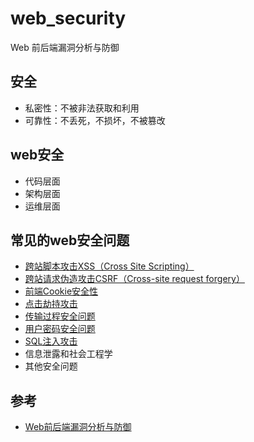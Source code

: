 # web_security

Web 前后端漏洞分析与防御

## 安全

- 私密性：不被非法获取和利用
- 可靠性：不丢死，不损坏，不被篡改

## web安全

- 代码层面
- 架构层面
- 运维层面

## 常见的web安全问题

- [跨站脚本攻击XSS（Cross Site Scripting）](./xss/README.md)
- [跨站请求伪造攻击CSRF（Cross-site request forgery）](./csrf/README.md)
- [前端Cookie安全性](./cookie/README.md)
- [点击劫持攻击](./Clickjacking/README.md)
- [传输过程安全问题](./transmission_eavesdrop/README.md)
- [用户密码安全问题](./password_security/README.md)
- [SQL注入攻击](./sql_injection/README.md)
- 信息泄露和社会工程学
- 其他安全问题

## 参考

- [Web前后端漏洞分析与防御](https://coding.imooc.com/class/104.html)
